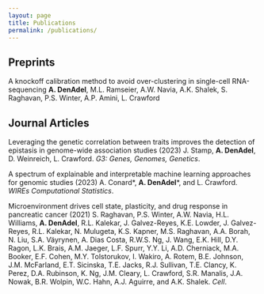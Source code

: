 ```yaml
---
layout: page
title: Publications
permalink: /publications/
---
```


## Preprints

A knockoff calibration method to avoid over-clustering in single-cell RNA-sequencing
**A. DenAdel**, M.L. Ramseier, A.W. Navia, A.K. Shalek, S. Raghavan, P.S. Winter, A.P. Amini, L. Crawford


## Journal Articles

Leveraging the genetic correlation between traits improves the detection of epistasis in genome-wide association studies (2023)
J. Stamp, **A. DenAdel**, D. Weinreich, L. Crawford. *G3: Genes, Genomes, Genetics*.

A spectrum of explainable and interpretable machine learning approaches for genomic studies (2023)
A. Conard\*, **A. DenAdel**\*, and L. Crawford. *WIREs Computational Statistics*.

Microenvironment drives cell state, plasticity, and drug response in pancreatic cancer (2021)
S. Raghavan, P.S. Winter, A.W. Navia, H.L. Williams, **A. DenAdel**, R.L. Kalekar, J. Galvez-Reyes, K.E. Lowder, J. Galvez-Reyes, R.L. Kalekar, N. Mulugeta, K.S. Kapner, M.S. Raghavan, A.A. Borah, N. Liu, S.A. Väyrynen, A. Dias Costa, R.W.S. Ng, J. Wang, E.K. Hill, D.Y. Ragon, L.K. Brais, A.M. Jaeger, L.F. Spurr, Y.Y. Li, A.D. Cherniack, M.A. Booker, E.F. Cohen, M.Y. Tolstorukov, I. Wakiro, A. Rotem, B.E. Johnson, J.M. McFarland, E.T. Sicinska, T.E. Jacks, R.J. Sullivan, T.E. Clancy, K. Perez, D.A. Rubinson, K. Ng, J.M. Cleary, L. Crawford, S.R. Manalis, J.A. Nowak, B.R. Wolpin, W.C. Hahn, A.J. Aguirre, and A.K. Shalek. *Cell*.

